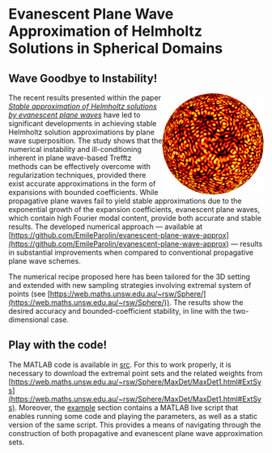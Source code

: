 # Evanescent Plane Wave Approximation of Helmholtz Solutions in Spherical Domains

## Wave Goodbye to Instability!

<div><img src="/images/README_image.png" width="200px" align="right"></div>

The recent results presented within the paper [*Stable approximation of Helmholtz solutions by evanescent plane waves*](https://arxiv.org/abs/2202.05658) have led to significant developments in achieving stable Helmholtz solution approximations by plane wave superposition. The study shows that the numerical instability and ill-conditioning inherent in plane wave-based Trefftz methods can be effectively overcome with regularization techniques, provided there exist accurate approximations in the form of expansions with bounded coefficients. While propagative plane waves fail to yield stable approximations due to the exponential growth of the expansion coefficients, evanescent plane waves, which contain high Fourier modal content, provide both accurate and stable results. The developed numerical approach &mdash; available at [https://github.com/EmileParolin/evanescent-plane-wave-approx](https://github.com/EmileParolin/evanescent-plane-wave-approx) &mdash; results in substantial improvements when compared to conventional propagative plane wave schemes.

The numerical recipe proposed here has been tailored for the 3D setting and extended with new sampling strategies involving extremal system of points (see [https://web.maths.unsw.edu.au/~rsw/Sphere/](https://web.maths.unsw.edu.au/~rsw/Sphere/)). The results show the desired accuracy and bounded-coefficient stability, in line with the two-dimensional case.

## Play with the code!

The MATLAB code is available in [src](src). For this to work properly, it is necessary to download the extremal point sets and the related weights from [https://web.maths.unsw.edu.au/~rsw/Sphere/MaxDet/MaxDet1.html#ExtSys](https://web.maths.unsw.edu.au/~rsw/Sphere/MaxDet/MaxDet1.html#ExtSys). Moreover, the [example](example) section contains a MATLAB live script that enables running some code and playing the parameters, as well as a static version of the same script. This provides a means of navigating through the construction of both propagative and evanescent plane wave approximation sets.
